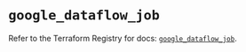 # `google_dataflow_job`

Refer to the Terraform Registry for docs: [`google_dataflow_job`](https://registry.terraform.io/providers/hashicorp/google/6.14.0/docs/resources/dataflow_job).
